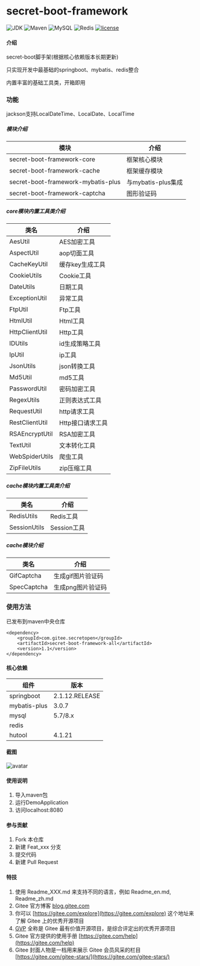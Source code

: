 # secret-boot-framework

![JDK](https://img.shields.io/badge/JDK-1.8-green.svg)
![Maven](https://img.shields.io/badge/Maven-3.6.1-green.svg)
![MySQL](https://img.shields.io/badge/MySQL-5.7-green.svg)
![Redis](https://img.shields.io/badge/Redis-3.2.100-green.svg)
[![license](https://img.shields.io/badge/license-GPL%20v3-yellow.svg)](https://gitee.com/secret_C/secretBlogBoot/blob/master/LICENSE)


#### 介绍
secret-boot脚手架(根据核心依赖版本长期更新)

只实现开发中最基础的springboot、mybatis、redis整合

内置丰富的基础工具类，开箱即用

### 功能
jackson支持LocalDateTime、LocalDate、LocalTime

##### 模块介绍
|  模块   | 介绍  |
|  ----  | ----  |
| secret-boot-framework-core  | 框架核心模块 |
| secret-boot-framework-cache  | 框架缓存模块 |
| secret-boot-framework-mybatis-plus  | 与mybatis-plus集成 |
| secret-boot-framework-captcha  | 图形验证码 |

##### core模块内置工具类介绍
|  类名   | 介绍  |
|  ----  | ----  |
| AesUtil  | AES加密工具 |
| AspectUtil  | aop切面工具 |
| CacheKeyUtil  | 缓存key生成工具 |
| CookieUtils  | Cookie工具 |
| DateUtils  | 日期工具 |
| ExceptionUtil  | 异常工具 |
| FtpUtil  | Ftp工具 |
| HtmlUtil  | Html工具 |
| HttpClientUtil  | Http工具 |
| IDUtils  | id生成策略工具 |
| IpUtil  | ip工具 |
| JsonUtils  | json转换工具 |
| Md5Util  | md5工具 |
| PasswordUtil  | 密码加密工具 |
| RegexUtils  | 正则表达式工具 |
| RequestUtil  | http请求工具 |
| RestClientUtil  | Http接口请求工具 |
| RSAEncryptUtil | RSA加密工具 |
| TextUtil | 文本转化工具 |
| WebSpiderUtils | 爬虫工具 |
| ZipFileUtils | zip压缩工具 |

##### cache模块内置工具类介绍
|  类名   | 介绍  |
|  ----  | ----  |
| RedisUtils  | Redis工具 |
| SessionUtils  | Session工具 |

##### cache模块介绍
|  类名   | 介绍  |
|  ----  | ----  |
| GifCaptcha  | 生成gif图片验证码 |
| SpecCaptcha   | 生成png图片验证码 |

### 使用方法
已发布到maven中央仓库
```
<dependency>
    <groupId>com.gitee.secretopen</groupId>
    <artifactId>secret-boot-framework-all</artifactId>
    <version>1.1</version>
</dependency>
```

#### 核心依赖
|  组件   | 版本  |
|  ----  | ----  |
| springboot  | 2.1.12.RELEASE |
| mybatis-plus  | 3.0.7 |
| mysql  | 5.7/8.x |
| redis  |  |
| hutool  | 4.1.21 |

#### 截图
![avatar](http://secretOpen.gitee.io/secret-boot-framework/img1.png)


#### 使用说明

1.  导入maven包
2.  运行DemoApplication
3.  访问localhost:8080

#### 参与贡献

1.  Fork 本仓库
2.  新建 Feat_xxx 分支
3.  提交代码
4.  新建 Pull Request


#### 特技

1.  使用 Readme\_XXX.md 来支持不同的语言，例如 Readme\_en.md, Readme\_zh.md
2.  Gitee 官方博客 [blog.gitee.com](https://blog.gitee.com)
3.  你可以 [https://gitee.com/explore](https://gitee.com/explore) 这个地址来了解 Gitee 上的优秀开源项目
4.  [GVP](https://gitee.com/gvp) 全称是 Gitee 最有价值开源项目，是综合评定出的优秀开源项目
5.  Gitee 官方提供的使用手册 [https://gitee.com/help](https://gitee.com/help)
6.  Gitee 封面人物是一档用来展示 Gitee 会员风采的栏目 [https://gitee.com/gitee-stars/](https://gitee.com/gitee-stars/)
